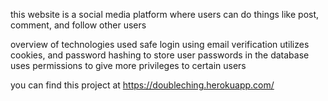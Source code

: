 this website is a social media platform where users can do things like post, comment, and follow other users

overview of technologies used
safe login using email verification
 utilizes cookies,  and password hashing to store user passwords in the database
uses permissions to give more privileges to certain users

you can find this project at   https://doubleching.herokuapp.com/
